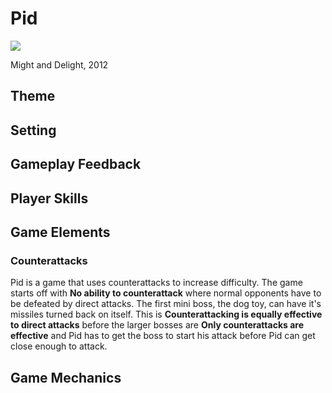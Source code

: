 # Pid
[![](http://www.pidgame.com/img/screenshots/Pid_Screenshot_attic_2.jpg)](http://www.pidgame.com/)

Might and Delight, 2012

## Theme

## Setting

## Gameplay Feedback
## Player Skills

## Game Elements
### Counterattacks
Pid is a game that uses counterattacks to increase difficulty. The game starts off with **No ability to counterattack** where normal opponents have to be defeated by direct attacks. The first mini boss, the dog toy, can have it's missiles turned back on itself. This is **Counterattacking is equally effective to direct attacks** before the larger bosses are **Only counterattacks are effective** and Pid has to get the boss to start his attack before Pid can get close enough to attack.



## Game Mechanics